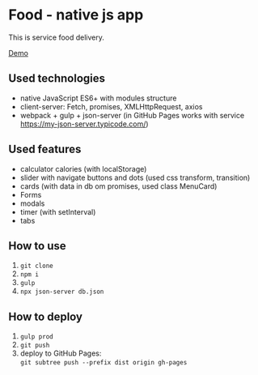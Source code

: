<h1>Food - native js app</h1>
<p>This is service food delivery.</p>
<p><a href="https://systemshock89.github.io/js-app-food/">Demo</a></p>

<h2>Used technologies</h2>
<ul>
    <li>native JavaScript ES6+ with modules structure</li>
    <li>client-server: Fetch, promises, XMLHttpRequest, axios</li>
    <li>webpack + gulp + json-server (in GitHub Pages works with service <a href="https://my-json-server.typicode.com/" >https://my-json-server.typicode.com/</a>)</li>
</ul>

<h2>Used features</h2>
<ul>
    <li>calculator calories (with localStorage)</li>
    <li>slider with navigate buttons and dots (used css transform, transition)</li>    
    <li>cards (with data in db om promises, used class MenuCard)</li>
    <li>Forms</li>
    <li>modals</li>
    <li>timer (with setInterval)</li>
    <li>tabs</li>    
</ul>

<h2>How to use</h2>
<ol>
    <li><code>git clone</code></li>
    <li><code>npm i</code></li>
    <li><code>gulp</code></li>
    <li><code>npx json-server db.json</code></li>
</ol>

<h2>How to deploy</h2>
<ol>
    <li><code>gulp prod</code></li>
     <li><code>git push</code></li>
    <li>deploy to GitHub Pages:<br> 
    <code>git subtree push --prefix dist origin gh-pages</code></li>
</ol>